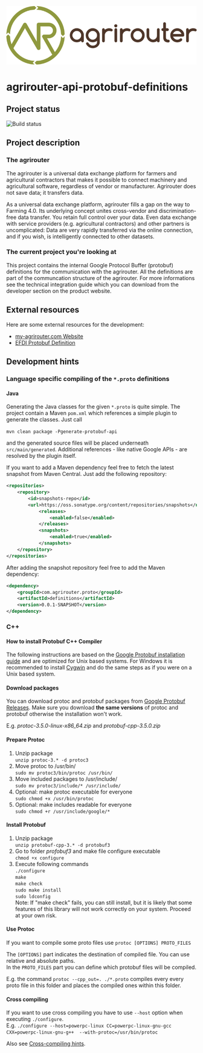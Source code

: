 ![GitHub Logo](res/img/logo.svg)

# agrirouter-api-protobuf-definitions

## Project status

![Build status](https://travis-ci.com/DKE-Data/agrirouter-api-protobuf-definitions.svg?branch=develop)

## Project description

### The agrirouter

The agrirouter is a universal data exchange platform for farmers and agricultural contractors that makes it possible to connect machinery and agricultural software, regardless of vendor or manufacturer. Agrirouter does not save data; it transfers data.

As a universal data exchange platform, agrirouter fills a gap on the way to Farming 4.0. Its underlying concept unites cross-vendor and discrimination-free data transfer. You retain full control over your data. Even data exchange with service providers (e.g. agricultural contractors) and other partners is uncomplicated: Data are very rapidly transferred via the online connection, and if you wish, is intelligently connected to other datasets.

### The current project you're looking at

This project contains the internal Google Protocol Buffer (protobuf) definitions for the communication with the agrirouter. All the definitions are part of the communcation structure of the agrirouter. For more informations see the technical integration guide which you can download from the developer section on the product website.

## External resources

Here are some external resources for the development:

* [my-agrirouter.com Website](https://my-agrirouter.com) 
* [EFDI Protobuf Definition](https://www.aef-online.org)

## Development hints

### Language specific compiling of the `*.proto` definitions

#### Java

Generating the Java classes for the given `*.proto` is quite simple. The project contain a Maven `pom.xml` which references a simple plugin to generate the classes. Just call</br>

`mvn clean package -Pgenerate-protobuf-api`

and the generated source files will be placed underneath `src/main/generated`. Additional references - like native Google APIs - are resolved by the plugin itself.

If you want to add a Maven dependency feel free to fetch the latest snapshot from Maven Central. Just add the following repository:

```xml
<repositories>
    <repository>
        <id>snapshots-repo</id>
        <url>https://oss.sonatype.org/content/repositories/snapshots</url>
            <releases>
                <enabled>false</enabled>
            </releases>
            <snapshots>
                <enabled>true</enabled>
            </snapshots>
    </repository>
</repositories>
```

After adding the snapshot repository feel free to add the Maven dependency:

```xml
<dependency>
    <groupId>com.agrirouter.proto</groupId>
    <artifactId>definitions</artifactId>
    <version>0.0.1-SNAPSHOT</version>
</dependency>
```

### C++

#### How to install Protobuf C++ Compiler

The following instructions are based on the [Google Protobuf installation guide](https://github.com/google/protobuf/blob/master/src/README.md) and are optimized for Unix based systems. For Windows it is recommended to install [Cygwin](https://www.cygwin.com/) and do the same steps as if you were on a Unix based system.

#### Download packages

You can download protoc and protobuf packages from [Google Protobuf Releases](https://github.com/google/protobuf/releases).
Make sure you download **the same versions** of protoc and protobuf otherwise the installation won't work.

E.g. *protoc-3.5.0-linux-x86_64.zip* and *protobuf-cpp-3.5.0.zip*

#### Prepare Protoc

1. Unzip package <br>
   `unzip protoc-3.* -d protoc3`
2. Move protoc to /usr/bin/ <br>
   `sudo mv protoc3/bin/protoc /usr/bin/`
3. Move included packages to /usr/include/ <br>
   `sudo mv protoc3/include/* /usr/include/`
4. Optional: make protoc executable for everyone <br>
   `sudo chmod +x /usr/bin/protoc`
5. Optional: make includes readable for everyone <br>
   `sudo chmod +r /usr/include/google/*`

#### Install Protobuf

1. Unzip package <br>
   `unzip protobuf-cpp-3.* -d protobuf3`
2. Go to folder *profobuf3* and make file configure executable <br>
   `chmod +x configure`
3. Execute following commands <br>
   `./configure` <br>
   `make` <br>
   `make check` <br>
   `sudo make install` <br>
   `sudo ldconfig` <br>
   Note: If "make check" fails, you can still install, but it is likely that some features of this library will not work correctly on your system. Proceed at your own risk.

#### Use Protoc

If you want to compile some proto files use `protoc [OPTIONS] PROTO_FILES` <br>

The `[OPTIONS]` part indicates the destination of compiled file. You can use relative and absolute paths. <br>
In the `PROTO_FILES` part you can define which protobuf files will be compiled.

E.g. the command `protoc --cpp_out=. ./*.proto` compiles every every proto file in this folder and places the compiled ones within this folder.

#### Cross compiling

If you want to use cross compiling you have to use `--host` option when executing `./configure`. <br>
E.g. `./configure --host=powerpc-linux CC=powerpc-linux-gnu-gcc CXX=powerpc-linux-gnu-g++  --with-protoc=/usr/bin/protoc` <br>

Also see [Cross-compiling hints](https://github.com/eurotech/edc-examples/wiki/Cross-compiling-protobuf-for-ARM-architecture).



